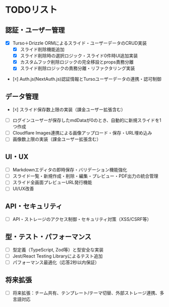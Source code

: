 # TODOリスト

## 認証・ユーザー管理
- [x] Turso＋Drizzle ORMによるスライド・ユーザーデータのCRUD実装
  - [x] スライド削除機能追加
  - [x] スライド削除時の選択ロジック・スライド0件時UI追加実装
  - [x] カスタムフック削除ロジックの完全移設とprops責務分離
  - [x] スライド削除ロジックの責務分離・リファクタリング実装
- [☓] Auth.js(NextAuth.js)認証情報とTursoユーザーデータの連携・認可制御

## データ管理
- [☓] スライド保存数上限の実装（課金ユーザー拡張含む）
- [ ] ログインユーザーが保存したmdDataが0のとき、自動的に新規スライドを1つ作成
- [ ] Cloudflare Images連携による画像アップロード・保存・URL埋め込み
- [ ] 画像数上限の実装（課金ユーザー拡張含む）

## UI・UX
- [ ] Markdownエディタの即時保存・バリデーション機能強化
- [ ] スライド一覧・新規作成・削除・編集・プレビュー・PDF出力の統合管理
- [ ] スライド全画面プレビューURL発行機能
- [ ] UI/UX改善

## API・セキュリティ
- [ ] API・ストレージのアクセス制御・セキュリティ対策（XSS/CSRF等）

## 型・テスト・パフォーマンス
- [ ] 型定義（TypeScript, Zod等）と型安全な実装
- [ ] Jest/React Testing Libraryによるテスト追加
- [ ] パフォーマンス最適化（応答2秒以内保証）

## 将来拡張
- [ ] 将来拡張：チーム共有、テンプレート/テーマ切替、外部ストレージ連携、多言語対応